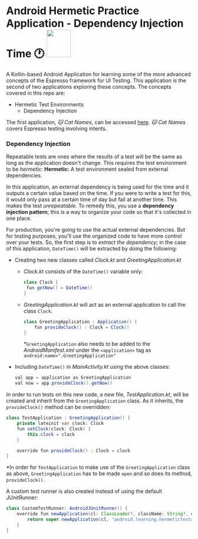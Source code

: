 <h1>Android Hermetic Practice Application - Dependency Injection Time 🕐 <img src="https://camo.githubusercontent.com/737e7380383ffcd2f3b9bf55c678f3b368feb730/68747470733a2f2f6c68352e676f6f676c6575736572636f6e74656e742e636f6d2f2d453259504c6c56416c30552f564a556350726756432d492f414141414141414147464d2f416b715a6e354e387272632f773839302d68313030392f657370726573736f5f6c6f636b75702e706e67" height="75" width="65" /></h1> 

A Kotlin-based Android Application for learning some of the more advanced concepts of the Espresso framework for UI Testing. This application is the second of two applications exploring these concepts. The concepts covered in this repo are:
 - Hermetic Test Environments
   - Dependency Injection
  
The first application, *🐱 Cat Names*, can be accessed [here](https://github.com/zain-ak/Advanced-Espresso-Practice-Application). *🐱 Cat Names* covers Espresso testing involving intents.
<br>
### Dependency Injection
Repeatable tests are ones where the results of a test will be the same as long as the application doesn't change. This requires the test environment to be *hermetic:*
   **Hermetic:** A test environment sealed from external dependencies.

In this application, an external dependency is being used for the time and it outputs a certain value based on the time. If you were to write a test for this, it would only pass at a certain time of day but fail at another time. This makes the test *unrepeatable.* To remedy this, you use a **dependency injection pattern**; this is a way to organize your code so that it's collected in one place.

For production, you're going to use the actual external dependencies. But for testing purposes, you'll use the organized code to have more control over your tests. So, the first step is to *extract the dependency*; in the case of this application, `DateTime()`  will be extracted by doing the following:

 - Creating two new classes called *Clock.kt* and *GreetingApplication.kt*
   - *Clock.kt* consists of the `DateTime()` variable only:
     
     ```java
     class Clock {
      fun getNow() = DateTime()
     }
     ```
   - *GreetingApplication.kt* will act as an external application to call the class `Clock`:
   
     ```java
     class GreetingApplication : Application() {
         fun provideClock() : Clock = Clock()
     }
     ```

     \*`GreetingApplication` also needs to be added to the *AndroidManifest.xml* under the `<application>` tag as `android:name=".GreetingApplication"`

 - Including `DateTime()` in *MainActivity.kt* using the above classes:
   
   ```java
   val app = application as GreetingApplication
   val now = app.provideClock().getNow()
   ```

In order to run tests on this new code, a new file, *TestApplication.kt*, will be created and inherit from the `GreetingApplication` class. As it inherits, the `provideClock()` method can be overridden:

```java
class TestApplication : GreetingApplication() {
    private lateinit var clock: Clock
    fun setClock(clock: Clock) {
        this.clock = clock
    }

    override fun provideClock() : Clock = clock
}
```

\*In order for `TestApplication` to make use of the `GreetingApplication` class as above, `GreetingApplication` has to be made `open` and so does its method, `provideClock()`.

A custom test runner is also created instead of using the default JUnitRunner:

```java
class CustomTestRunner: AndroidJUnitRunner() {
    override fun newApplication(cl: ClassLoader?, className: String?, context: Context?): Application {
        return super.newApplication(cl, "android.learning.hermetictestapplication.TestApplication", context)
    }
}
``` 


